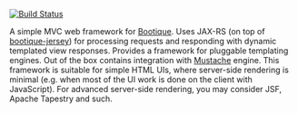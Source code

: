 [![Build Status](https://travis-ci.org/nhl/bootique-mvc.svg)](https://travis-ci.org/nhl/bootique-mvc)

A simple MVC web framework for [Bootique](http://bootique.io). Uses JAX-RS (on top of [bootique-jersey](https://github.com/nhl/bootique-mvc)) for processing requests and responding with dynamic templated view responses. Provides a framework for pluggable templating engines. Out of the box contains integration with [Mustache](https://mustache.github.io/) engine. This framework is suitable for simple HTML UIs, where server-side rendering is minimal (e.g. when most of the UI work is done on the client with JavaScript). For advanced server-side rendering, you may consider JSF, Apache Tapestry and such.
